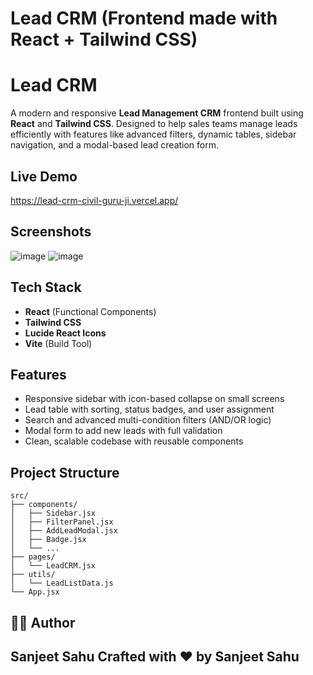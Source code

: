# Lead CRM (Frontend made with React + Tailwind CSS) 



# Lead CRM

A modern and responsive **Lead Management CRM** frontend built using **React** and **Tailwind CSS**. Designed to help sales teams manage leads efficiently with features like advanced filters, dynamic tables, sidebar navigation, and a modal-based lead creation form.

## Live Demo
https://lead-crm-civil-guru-ji.vercel.app/

## Screenshots
![image](https://github.com/user-attachments/assets/bd427da7-a117-472b-a235-eed0f0b3b877)
![image](https://github.com/user-attachments/assets/26bdfd64-9b83-4231-9222-6053dc7c0879)
##  Tech Stack

-  **React** (Functional Components)
-  **Tailwind CSS**
-  **Lucide React Icons**
-  **Vite** (Build Tool)

##  Features

-  Responsive sidebar with icon-based collapse on small screens
-  Lead table with sorting, status badges, and user assignment
-  Search and advanced multi-condition filters (AND/OR logic)
-  Modal form to add new leads with full validation
-  Clean, scalable codebase with reusable components

##  Project Structure

```
src/
├── components/
│   ├── Sidebar.jsx
│   ├── FilterPanel.jsx
│   ├── AddLeadModal.jsx
│   ├── Badge.jsx
│   └── ...
├── pages/
│   └── LeadCRM.jsx
├── utils/
│   └── LeadListData.js
└── App.jsx
```


## 👨‍💻 Author

**Sanjeet Sahu**
Crafted with ❤️ by Sanjeet Sahu
---


